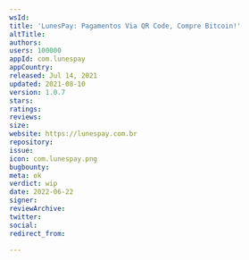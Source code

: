```yaml
---
wsId: 
title: 'LunesPay: Pagamentos Via QR Code, Compre Bitcoin!'
altTitle: 
authors: 
users: 100000
appId: com.lunespay
appCountry: 
released: Jul 14, 2021
updated: 2021-08-10
version: 1.0.7
stars: 
ratings: 
reviews: 
size: 
website: https://lunespay.com.br
repository: 
issue: 
icon: com.lunespay.png
bugbounty: 
meta: ok
verdict: wip
date: 2022-06-22
signer: 
reviewArchive: 
twitter: 
social: 
redirect_from: 

---
```


